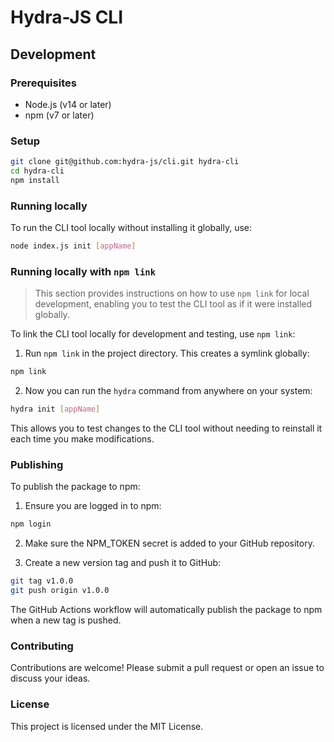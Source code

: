 # Hydra-JS CLI

## Development

### Prerequisites

- Node.js (v14 or later)
- npm (v7 or later)

### Setup

```bash
git clone git@github.com:hydra-js/cli.git hydra-cli
cd hydra-cli
npm install
```

### Running locally

To run the CLI tool locally without installing it globally, use:

```bash
node index.js init [appName]
```

### Running locally with `npm link`

> This section provides instructions on how to use `npm link` for local development, enabling you to test the CLI tool as if it were installed globally.


To link the CLI tool locally for development and testing, use `npm link`:

1. Run `npm link` in the project directory. This creates a symlink globally:

```bash
npm link
```

2. Now you can run the `hydra` command from anywhere on your system:

```bash
hydra init [appName]
```

This allows you to test changes to the CLI tool without needing to reinstall it each time you make modifications.

### Publishing

To publish the package to npm:

1. Ensure you are logged in to npm:

```bash
npm login
```

2. Make sure the NPM_TOKEN secret is added to your GitHub repository.

3. Create a new version tag and push it to GitHub:

```bash
git tag v1.0.0
git push origin v1.0.0
```

The GitHub Actions workflow will automatically publish the package to npm when a new tag is pushed.

### Contributing

Contributions are welcome! Please submit a pull request or open an issue to discuss your ideas.

### License

This project is licensed under the MIT License.
